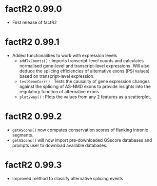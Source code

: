 # factR2 0.99.0

* First release of factR2

# factR2 0.99.1

* Added functionalities to work with expression levels
    * `addTxCounts()` : Imports transcript-level counts and calculates normalised
    gene-level and transcript-level expressions. Will also deduce the splicing
    efficiencies of alternative exons (PSI values) based on transcript-level
    expression.
    * `testGeneCorr()` : Tests the causality of gene expression changes against
    the splicing of AS-NMD exons to provide insights into the regulatory function
    of  alternative exons.
    * `plot2way()` : Plots the values from any 2 features as a scatterplot.
    
# factR2 0.99.2

* `getAScons()` now computes conservation scores of flanking intronic segments.
* `getAScons()` will now import pre-downloaded GSscore databases and prompts user
to download available databases.

    
# factR2 0.99.3

* Improved method to classify alternative splicing events
